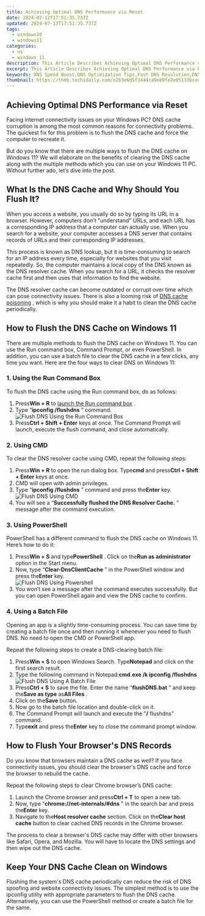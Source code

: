 ```yaml
---
title: Achieving Optimal DNS Performance via Reset
date: 2024-07-12T17:51:35.737Z
updated: 2024-07-13T17:51:35.737Z
tags:
  - windows10
  - windows11
categories:
  - os
  - windows 11
description: This Article Describes Achieving Optimal DNS Performance via Reset
excerpt: This Article Describes Achieving Optimal DNS Performance via Reset
keywords: DNS Speed Boost,DNS Optimization Tips,Fast DNS Resolution,DNS Efficiency Guide,Resetting DNS Impact,Performance DNS Update,Accelerating DNS Response
thumbnail: https://thmb.techidaily.com/e2b3e6d5f3444ca9eb9fe2e05133bcedc239a2116beb3419cf2a3656ee84dbb0.jpg
---
```


## Achieving Optimal DNS Performance via Reset

 Facing internet connectivity issues on your Windows PC? DNS cache corruption is among the most common reasons for connectivity problems. The quickest fix for this problem is to flush the DNS cache and force the computer to recreate it.

 But do you know that there are multiple ways to flush the DNS cache on Windows 11? We will elaborate on the benefits of clearing the DNS cache along with the multiple methods which you can use on your Windows 11 PC. Without further ado, let’s dive into the post.

## What Is the DNS Cache and Why Should You Flush It?

 When you access a website, you usually do so by typing its URL in a browser. However, computers don't "understand" URLs, and each URL has a corresponding IP address that a computer can actually use. When you search for a website, your computer accesses a DNS server that contains records of URLs and their corresponding IP addresses.

 This process is known as DNS lookup, but it is time-consuming to search for an IP address every time, especially for websites that you visit repeatedly. So, the computer maintains a local copy of the DNS known as the DNS resolver cache. When you search for a URL, it checks the resolver cache first and then uses that information to find the website.

 The DNS resolver cache can become outdated or corrupt over time which can pose connectivity issues. There is also a looming risk of [DNS cache poisoning](https://www.makeuseof.com/tag/what-is-dns-cache-poisoning/) , which is why you should make it a habit to clean the DNS cache periodically.

## How to Flush the DNS Cache on Windows 11

 There are multiple methods to flush the DNS cache on Windows 11\. You can use the Run command box, Command Prompt, or even PowerShell. In addition, you can use a batch file to clear the DNS cache in a few clicks, any time you want. Here are the four ways to clear DNS on Windows 11:

### 1\. Using the Run Command Box

To flush the DNS cache using the Run command box, do as follows:

1. Press**Win + R** to [launch the Run command box](https://www.makeuseof.com/windows-open-run-command-dialog-box/) .
2. Type “**ipconfig /flushdns** ” command.  
![Flush DNS Using the Run Command Box](https://static1.makeuseofimages.com/wordpress/wp-content/uploads/2023/01/flush-dns-using-the-run-command-box.jpg)
3. Press**Ctrl + Shift + Enter** keys at once. The Command Prompt will launch, execute the flush command, and close automatically.

### 2\. Using CMD

 To clear the DNS resolver cache using CMD, repeat the following steps:

1. Press**Win + R** to open the run dialog box. Type**cmd** and press**Ctrl + Shift + Enter** keys at once.
2. CMD will open with admin privileges.
3. Type “**ipconfig /flushdns** ” command and press the**Enter** key.  
![Flush DNS Using CMD](https://static1.makeuseofimages.com/wordpress/wp-content/uploads/2023/01/flush-dns-using-cmd.jpg)
4. You will see a “**Successfully flushed the DNS Resolver Cache.** ” message after the command execution.

### 3\. Using PowerShell

 PowerShell has a different command to flush the DNS cache on Windows 11\. Here’s how to do it:

1. Press**Win + S** and type**PowerShell** . Click on the**Run as administrator** option in the Start menu.
2. Now, type “**Clear-DnsClientCache** ” in the PowerShell window and press the**Enter** key.  
![Flush DNS Using Powershell](https://static1.makeuseofimages.com/wordpress/wp-content/uploads/2023/01/flush-dns-using-powershell.jpg)
3. You won’t see a message after the command executes successfully. But you can open PowerShell again and view the DNS cache to confirm.

### 4\. Using a Batch File

 Opening an app is a slightly time-consuming process. You can save time by creating a batch file once and then running it whenever you need to flush DNS. No need to open the CMD or PowerShell app.

Repeat the following steps to create a DNS-clearing batch file:

1. Press**Win + S** to open Windows Search. Type**Notepad** and click on the first search result.
2. Type the following command in Notepad:**cmd.exe /k ipconfig /flushdns**  
![Flush DNS Using A Batch File](https://static1.makeuseofimages.com/wordpress/wp-content/uploads/2023/01/flush-dns-using-a-batch-file.jpg)
3. Press**Ctrl + S** to save the file. Enter the name “**flushDNS.bat** ” and keep the**Save as type** as**All Files** .
4. Click on the**Save** button.
5. Now go to the batch file location and double-click on it.
6. The Command Prompt will launch and execute the "**/** flushdns" command.
7. Type**exit** and press the**Enter** key to close the command prompt window.

## How to Flush Your Browser's DNS Records

 Do you know that browsers maintain a DNS cache as well? If you face connectivity issues, you should clear the browser's DNS cache and force the browser to rebuild the cache.

 Repeat the following steps to clear Chrome browser’s DNS cache:

1. Launch the Chrome browser and press**Ctrl + T** to open a new tab.
2. Now, type “**chrome://net-internals/#dns** ” in the search bar and press the**Enter** key.
3. Navigate to the**Host resolver cache** section. Click on the**Clear host cache** button to clear cached DNS records in the Chrome browser.

 The process to clear a browser's DNS cache may differ with other browsers like Safari, Opera, and Mozilla. You will have to locate the DNS settings and then wipe out the DNS cache.

## Keep Your DNS Cache Clean on Windows

 Flushing the system's DNS cache periodically can reduce the risk of DNS spoofing and website connectivity issues. The simplest method is to use the ipconfig utility with appropriate parameters to flush the DNS cache. Alternatively, you can use the PowerShell method or create a batch file for the same.


<ins class="adsbygoogle"
     style="display:block"
     data-ad-format="autorelaxed"
     data-ad-client="ca-pub-7571918770474297"
     data-ad-slot="1223367746"></ins>



<ins class="adsbygoogle"
     style="display:block"
     data-ad-client="ca-pub-7571918770474297"
     data-ad-slot="8358498916"
     data-ad-format="auto"
     data-full-width-responsive="true"></ins>




